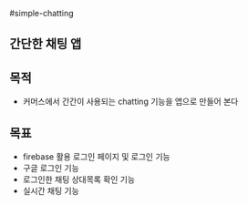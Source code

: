 #simple-chatting

## 간단한 채팅 앱

## 목적

- 커머스에서 간간이 사용되는 chatting 기능을 앱으로 만들어 본다

## 목표

- firebase 활용 로그인 페이지 및 로그인 기능
- 구글 로그인 기능
- 로그인한 채팅 상대목록 확인 기능
- 실시간 채팅 기능
